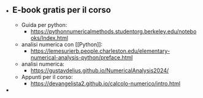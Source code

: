 - ## E-book gratis per il corso
	- Guida per python:
		- https://pythonnumericalmethods.studentorg.berkeley.edu/notebooks/Index.html 
	- analisi numerica con [[Python]]:
		- https://lemesurierb.people.charleston.edu/elementary-numerical-analysis-python/preface.html
	- analisi numerica:
		- https://gustavdelius.github.io/NumericalAnalysis2024/
	- Appunti per il corso:
		- https://devangelista2.github.io/calcolo-numerico/intro.html
- 